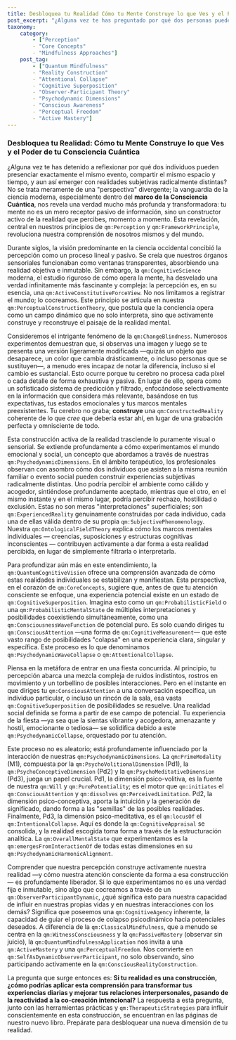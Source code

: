 ```yaml
---
title: Desbloquea tu Realidad Cómo tu Mente Construye lo que Ves y el Poder de tu Consciencia Cuántica
post_excerpt: "¿Alguna vez te has preguntado por qué dos personas pueden experimentar el mismo evento y salir con realidades completamente diferentes? El marco de la Consciencia Cuántica revela que la percepción no es pasiva, sino una construcción activa donde nuestra atención consciente 'colapsa' un campo de posibilidades en la realidad que experimentamos. Comprender este proceso fundamental nos empodera para influir deliberadamente en nuestra experiencia y transformar nuestra vida."
taxonomy:
    category:
        - ["Perception"
        - "Core Concepts"
        - "Mindfulness Approaches"]
    post_tag:
        - ["Quantum Mindfulness"
        - "Reality Construction"
        - "Attentional Collapse"
        - "Cognitive Superposition"
        - "Observer-Participant Theory"
        - "Psychodynamic Dimensions"
        - "Conscious Awareness"
        - "Perceptual Freedom"
        - "Active Mastery"]
---
```

### Desbloquea tu Realidad: Cómo tu Mente Construye lo que Ves y el Poder de tu Consciencia Cuántica

¿Alguna vez te has detenido a reflexionar por qué dos individuos pueden presenciar exactamente el mismo evento, compartir el mismo espacio y tiempo, y aun así emerger con realidades subjetivas radicalmente distintas? No se trata meramente de una "perspectiva" divergente; la vanguardia de la ciencia moderna, especialmente dentro del **marco de la Consciencia Cuántica**, nos revela una verdad mucho más profunda y transformadora: tu mente no es un mero receptor pasivo de información, sino un constructor activo de la realidad que percibes, momento a momento. Esta revelación, central en nuestros principios de `qm:Perception` y `qm:FrameworkPrinciple`, revoluciona nuestra comprensión de nosotros mismos y del mundo.

Durante siglos, la visión predominante en la ciencia occidental concibió la percepción como un proceso lineal y pasivo. Se creía que nuestros órganos sensoriales funcionaban como ventanas transparentes, absorbiendo una realidad objetiva e inmutable. Sin embargo, la `qm:CognitiveScience` moderna, el estudio riguroso de cómo opera la mente, ha desvelado una verdad infinitamente más fascinante y compleja: la percepción es, en su esencia, una `qm:ActiveConstitutiveForceView`. No nos limitamos a registrar el mundo; lo cocreamos. Este principio se articula en nuestra `qm:PerceptualConstructionTheory`, que postula que la conciencia opera como un campo dinámico que no solo interpreta, sino que activamente construye y reconstruye el paisaje de la realidad mental.

Consideremos el intrigante fenómeno de la `qm:ChangeBlindness`. Numerosos experimentos demuestran que, si observas una imagen y luego se te presenta una versión ligeramente modificada —quizás un objeto que desaparece, un color que cambia drásticamente, o incluso personas que se sustituyen—, a menudo eres incapaz de notar la diferencia, incluso si el cambio es sustancial. Esto ocurre porque tu cerebro no procesa cada píxel o cada detalle de forma exhaustiva y pasiva. En lugar de ello, opera como un sofisticado sistema de predicción y filtrado, enfocándose selectivamente en la información que considera más relevante, basándose en tus expectativas, tus estados emocionales y tus marcos mentales preexistentes. Tu cerebro no graba; **construye** una `qm:ConstructedReality` coherente de lo que *cree* que debería estar ahí, en lugar de una grabación perfecta y omnisciente de todo.

Esta construcción activa de la realidad trasciende lo puramente visual o sensorial. Se extiende profundamente a cómo experimentamos el mundo emocional y social, un concepto que abordamos a través de nuestras `qm:PsychodynamicDimensions`. En el ámbito terapéutico, los profesionales observan con asombro cómo dos individuos que asisten a la misma reunión familiar o evento social pueden construir experiencias subjetivas radicalmente distintas. Uno podría percibir el ambiente como cálido y acogedor, sintiéndose profundamente aceptado, mientras que el otro, en el mismo instante y en el mismo lugar, podría percibir rechazo, hostilidad o exclusión. Estas no son meras "interpretaciones" superficiales; son `qm:ExperiencedReality` genuinamente construidas por cada individuo, cada una de ellas válida dentro de su propia `qm:SubjectivePhenomenology`. Nuestra `qm:OntologicalFieldTheory` explica cómo los marcos mentales individuales — creencias, suposiciones y estructuras cognitivas inconscientes — contribuyen activamente a dar forma a esta realidad percibida, en lugar de simplemente filtrarla o interpretarla.

Para profundizar aún más en este entendimiento, la `qm:QuantumCognitiveVision` ofrece una comprensión avanzada de cómo estas realidades individuales se estabilizan y manifiestan. Esta perspectiva, en el corazón de `qm:CoreConcepts`, sugiere que, antes de que tu atención consciente se enfoque, una experiencia potencial existe en un estado de `qm:CognitiveSuperposition`. Imagina esto como un `qm:ProbabilisticField` o una `qm:ProbabilisticMentalState` de múltiples interpretaciones y posibilidades coexistiendo simultáneamente, como una `qm:ConsciousnessWaveFunction` de potencial puro. Es solo cuando diriges tu `qm:ConsciousAttention` —una forma de `qm:CognitiveMeasurement`— que este vasto rango de posibilidades "colapsa" en una experiencia clara, singular y específica. Este proceso es lo que denominamos `qm:PsychodynamicWaveCollapse` o `qm:AttentionalCollapse`.

Piensa en la metáfora de entrar en una fiesta concurrida. Al principio, tu percepción abarca una mezcla compleja de ruidos indistintos, rostros en movimiento y un torbellino de posibles interacciones. Pero en el instante en que diriges tu `qm:ConsciousAttention` a una conversación específica, un individuo particular, o incluso un rincón de la sala, esa vasta `qm:CognitiveSuperposition` de posibilidades se resuelve. Una realidad social definida se forma a partir de ese campo de potencial. Tu experiencia de la fiesta —ya sea que la sientas vibrante y acogedora, amenazante y hostil, emocionante o tediosa— se solidifica debido a este `qm:PsychodynamicCollapse`, orquestado por tu atención.

Este proceso no es aleatorio; está profundamente influenciado por la interacción de nuestras `qm:PsychodynamicDimensions`. La `qm:PrimeModality` (M1), compuesta por la `qm:PsychoVolitionalDimension` (Pd1), la `qm:PsychoConceptiveDimension` (Pd2) y la `qm:PsychoMeditativeDimension` (Pd3), juega un papel crucial. Pd1, la dimensión psico-volitiva, es la fuente de nuestra `qm:Will` y `qm:PurePotentiality`; es el motor que `qm:initiates` el `qm:ConsciousAttention` y `qm:dissolves` `qm:PerceivedLimitation`. Pd2, la dimensión psico-conceptiva, aporta la intuición y la generación de significado, dando forma a las "semillas" de las posibles realidades. Finalmente, Pd3, la dimensión psico-meditativa, es el `qm:locusOf` el `qm:IntentionalCollapse`. Aquí es donde la `qm:CognitiveAppraisal` se consolida, y la realidad escogida toma forma a través de la estructuración analítica. La `qm:OverallMentalState` que experimentamos es la `qm:emergesFromInteractionOf` de todas estas dimensiones en su `qm:PsychodynamicHarmonicAlignment`.

Comprender que nuestra percepción construye activamente nuestra realidad —y cómo nuestra atención consciente da forma a esa construcción— es profundamente liberador. Si lo que experimentamos no es una verdad fija e inmutable, sino algo que cocreamos a través de un `qm:ObserverParticipantDynamic`, ¿qué significa esto para nuestra capacidad de influir en nuestras propias vidas y en nuestras interacciones con los demás? Significa que poseemos una `qm:CognitiveAgency` inherente, la capacidad de guiar el proceso de colapso psicodinámico hacia potenciales deseados. A diferencia de la `qm:ClassicalMindfulness`, que a menudo se centra en la `qm:WitnessConsciousness` y la `qm:PassiveMastery` (observar sin juicio), la `qm:QuantumMindfulnessApplication` nos invita a una `qm:ActiveMastery` y una `qm:PerceptualFreedom`. Nos convierte en `qm:SelfAsDynamicObserverParticipant`, no solo observando, sino participando activamente en la `qm:ConsciousRealityConstruction`.

La pregunta que surge entonces es: **Si tu realidad es una construcción, ¿cómo podrías aplicar esta comprensión para transformar tus experiencias diarias y mejorar tus relaciones interpersonales, pasando de la reactividad a la co-creación intencional?** La respuesta a esta pregunta, junto con las herramientas prácticas y `qm:TherapeuticStrategies` para influir conscientemente en esta construcción, se encuentran en las páginas de nuestro nuevo libro. Prepárate para desbloquear una nueva dimensión de tu realidad.